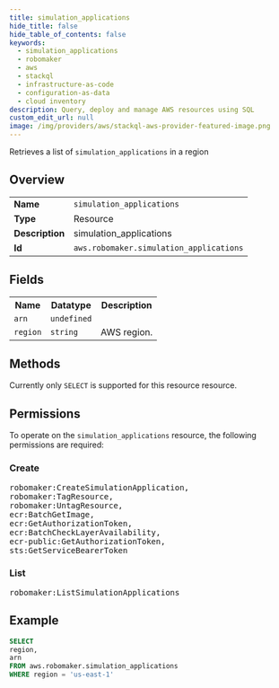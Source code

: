 ```yaml
---
title: simulation_applications
hide_title: false
hide_table_of_contents: false
keywords:
  - simulation_applications
  - robomaker
  - aws
  - stackql
  - infrastructure-as-code
  - configuration-as-data
  - cloud inventory
description: Query, deploy and manage AWS resources using SQL
custom_edit_url: null
image: /img/providers/aws/stackql-aws-provider-featured-image.png
---
```

Retrieves a list of <code>simulation_applications</code> in a region

## Overview
<table><tbody>
<tr><td><b>Name</b></td><td><code>simulation_applications</code></td></tr>
<tr><td><b>Type</b></td><td>Resource</td></tr>
<tr><td><b>Description</b></td><td>simulation_applications</td></tr>
<tr><td><b>Id</b></td><td><code>aws.robomaker.simulation_applications</code></td></tr>
</tbody></table>

## Fields
<table><tbody>
<tr><th>Name</th><th>Datatype</th><th>Description</th></tr>
<tr><td><code>arn</code></td><td><code>undefined</code></td><td></td></tr>
<tr><td><code>region</code></td><td><code>string</code></td><td>AWS region.</td></tr>

</tbody></table>

## Methods
Currently only <code>SELECT</code> is supported for this resource resource.

## Permissions

To operate on the <code>simulation_applications</code> resource, the following permissions are required:

### Create
<pre>
robomaker:CreateSimulationApplication,
robomaker:TagResource,
robomaker:UntagResource,
ecr:BatchGetImage,
ecr:GetAuthorizationToken,
ecr:BatchCheckLayerAvailability,
ecr-public:GetAuthorizationToken,
sts:GetServiceBearerToken</pre>

### List
<pre>
robomaker:ListSimulationApplications</pre>


## Example
```sql
SELECT
region,
arn
FROM aws.robomaker.simulation_applications
WHERE region = 'us-east-1'
```
